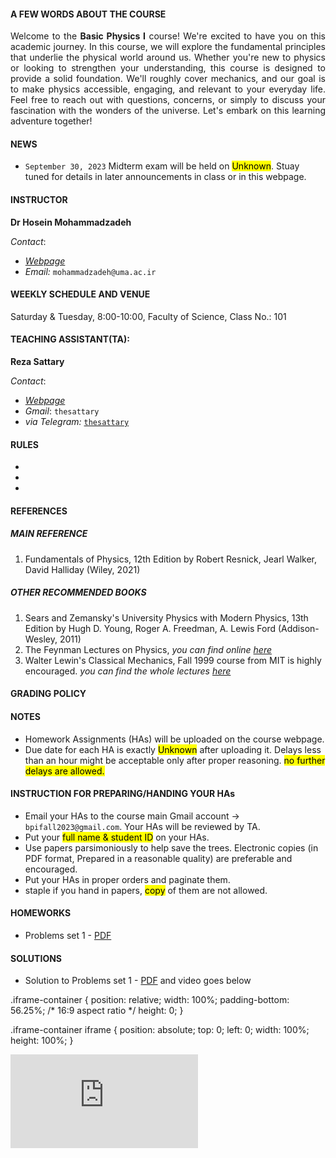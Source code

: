 #### A FEW WORDS ABOUT THE COURSE

<p style="text-align: justify; ">Welcome to the <b>Basic Physics I</b> course! We're excited to have you on this academic journey. In this course, we will explore the fundamental principles that underlie the physical world around us. Whether you're new to physics or looking to strengthen your understanding, this course is designed to provide a solid foundation. We'll roughly cover mechanics, and our goal is to make physics accessible, engaging, and relevant to your everyday life. Feel free to reach out with questions, concerns, or simply to discuss your fascination with the wonders of the universe. Let's embark on this learning adventure together!</p>

#### NEWS

* `September 30, 2023` Midterm exam will be held on <mark>Unknown</mark>. Stuay tuned for details in later announcements in class or in this webpage.

#### INSTRUCTOR

**Dr Hosein Mohammadzadeh**

_Contact_:

* [_Webpage_](https://uma.ac.ir/cv.php?cv=117&url_title=%d8%ad%d8%b3%db%8c%d9%86-%d9%85%d8%ad%d9%85%d8%af%d8%b2%d8%a7%d8%af%d9%87&rewrite_url=1&mod=scv)
* _Email:_ `mohammadzadeh@uma.ac.ir`

#### WEEKLY SCHEDULE AND VENUE

Saturday & Tuesday, 8:00-10:00, Faculty of Science, Class No.: 101

#### TEACHING ASSISTANT(TA):

**Reza Sattary**

_Contact_:
* [_Webpage_](sattary.github.io)
* _Gmail_: `thesattary`
* _via Telegram:_ [`thesattary`](telegram.me/thesattary)

#### RULES  

* 
* 
* 

#### REFERENCES

##### MAIN REFERENCE

1. Fundamentals of Physics, 12th Edition by Robert Resnick, Jearl Walker, David Halliday (Wiley, 2021)

##### OTHER RECOMMENDED BOOKS

1. Sears and Zemansky's University Physics with Modern Physics, 13th Edition by Hugh D. Young, Roger A. Freedman, A. Lewis Ford (Addison-Wesley, 2011)
2. The Feynman Lectures on Physics, _you can find online [here](https://www.feynmanlectures.caltech.edu/)_
3. Walter Lewin's Classical Mechanics, Fall 1999 course from MIT is highly encouraged. _you can find the whole lectures [here](https://www.youtube.com/playlist?list=PLUdYlQf0_sSsb2tNcA3gtgOt8LGH6tJbr)_ 

#### GRADING POLICY

#### NOTES 

* Homework Assignments (HAs) will be uploaded on the course webpage.
* Due date for each HA is exactly <mark>Unknown</mark>  after uploading it. Delays less than an hour might be acceptable only after proper reasoning. <mark>no further delays are allowed.</mark>

#### INSTRUCTION FOR PREPARING/HANDING YOUR HAs

* Email your HAs to the course main Gmail account -> `bpifall2023@gmail.com`. Your HAs will be reviewed by TA. 
* Put your <mark>full name & student ID</mark> on your HAs.
* Use papers parsimoniously to help save the trees. Electronic copies (in PDF format, Prepared in a reasonable quality) are preferable and encouraged. 
* Put your HAs in proper orders and paginate them.
* staple if you hand in papers, <mark>copy</mark> of them are not allowed.

#### HOMEWORKS 

* Problems set 1 - [PDF](https://drive.google.com/file/d/1Eaxzk5RmQMI4NBRNiQ6BfkxtXw_9IlnH/view?usp=sharing)

    

#### SOLUTIONS

* Solution to Problems set 1 - [PDF](https://drive.google.com/file/d/1cApcbrYmAmZg1YuxYicr32CuZbh530FV/view?usp=sharing) and video goes below

.iframe-container {
  position: relative;
  width: 100%;
  padding-bottom: 56.25%; /* 16:9 aspect ratio */
  height: 0;
}

.iframe-container iframe {
  position: absolute;
  top: 0;
  left: 0;
  width: 100%;
  height: 100%;
}
<div class="iframe-container">
  <iframe src="https://www.youtube.com/embed/m7RPiNYIokI" frameborder="0" allowfullscreen></iframe>
</div>


